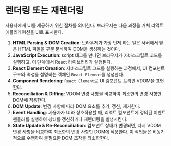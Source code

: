 # 렌더링 또는 재렌더링

사용자에게 UI를 제공하기 위한 절차를 의미한다. 브라우저는 다음 과정을 거쳐 리액트 애플리케이션을 UI로 표시한다.

1. **HTML Parsing & DOM Creation**: 브라우저가 가장 먼저 하는 일은 서버에서 받은 HTML 파일을 구문 분석하여 DOM을 생성하는 것이다.
2. **JavaScript Execution**: script 태그를 만나면 브라우저가 자바스크립트 코드를 실행하고, 이 단계에서 React 라이브러리가 실행된다.
3. **React Element Creation**: 자바스크립트 코드를 실행하는 과정에서, UI 컴포넌트 구조와 속성을 설명하는 객체인 `React Element`를 생성한다.
4. **Component Rendering**: `React Element`로 UI 컴포넌트 트리인 VDOM을 표현한다.
5. **Reconciliation & Diffing**: VDOM 변경 사항을 비교하여 최소한의 변경 사항만 DOM에 적용한다.
6. **DOM Update**: 변경 사항에 따라  DOM 요소를 추가, 갱신, 제거한다.
7. **Event Handling**: 사용자가 UI와 상호작용할 때, 리액트 컴포넌트에 정의된 이벤트 핸들러를 실행하여 상태를 갱신하거나 재렌더링을 발생시킨다.
8. **State Update & Re-Reconciliation**: 컴포넌트 상태가 변경되면, 다시 VDOM 변경 사항을 비교하여 최소한의 변경 사항만 DOM에 적용한다. 이 작업들은 비동기적으로 수행하여 불필요한 DOM 조작을 최소화한다.
